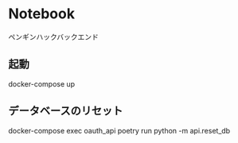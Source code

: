 # Notebook
ペンギンハックバックエンド

## 起動
docker-compose up

## データベースのリセット
docker-compose exec oauth_api poetry run python -m api.reset_db